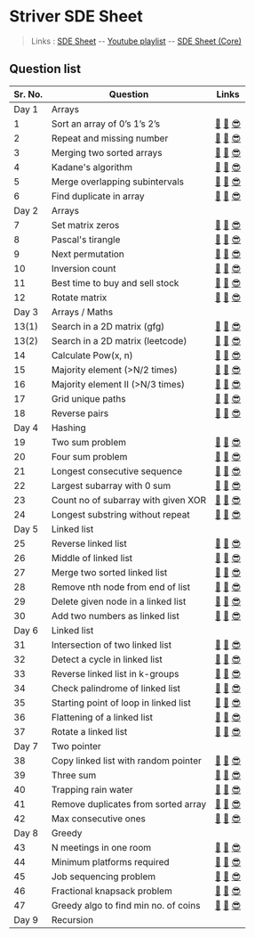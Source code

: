 # Striver SDE Sheet

> Links : [SDE Sheet](https://bit.ly/takeUforward_SDE) -- [Youtube playlist](https://youtube.com/playlist?list=PLgUwDviBIf0p4ozDR_kJJkONnb1wdx2Ma) -- [SDE Sheet (Core)](https://docs.google.com/document/d/1sQlRDw6--HwyxeFL7b4kBsOG-Tz7rXMbpWNnfvJErA4/edit)

## Question list

| Sr. No. | Question | Links |
| ------- | -------- | ----- |
| Day 1 | Arrays ||
| 1 | Sort an array of 0’s 1’s 2’s | [🤔](https://leetcode.com/problems/sort-colors/) [👀](https://youtu.be/oaVa-9wmpns) [😎](https://github.com/RohitKumar-200/DSA/blob/main/Striver-sde-sheet/1_Sort_an_array_of_0_1_2.md) |
| 2 | Repeat and missing number | [🤔](https://www.geeksforgeeks.org/find-a-repeating-and-a-missing-number/) [👀](https://youtu.be/5nMGY4VUoRY) [😎](https://github.com/RohitKumar-200/DSA/blob/main/Striver-sde-sheet/2_Repeat_and_missing_number.md) |
| 3 | Merging two sorted arrays | [🤔](https://www.geeksforgeeks.org/merge-two-sorted-arrays-o1-extra-space/) [👀](https://youtu.be/hVl2b3bLzBw) [😎](https://github.com/RohitKumar-200/DSA/blob/main/Striver-sde-sheet/3_Merging_two_sorted_arrays.md) |
| 4 | Kadane's algorithm | [🤔](https://leetcode.com/problems/maximum-subarray/) [👀](https://youtu.be/w_KEocd__20) [😎](https://github.com/RohitKumar-200/DSA/blob/main/Striver-sde-sheet/4_Kadane_algorithm.md) |
| 5 | Merge overlapping subintervals | [🤔](https://leetcode.com/problems/merge-intervals/) [👀](https://youtu.be/2JzRBPFYbKE) [😎](https://github.com/RohitKumar-200/DSA/blob/main/Striver-sde-sheet/5_Merge_overlapping_subintervals.md) |
| 6 | Find duplicate in array | [🤔](https://leetcode.com/problems/find-the-duplicate-number/) [👀](https://youtu.be/32Ll35mhWg0) [😎](https://github.com/RohitKumar-200/DSA/blob/main/Striver-sde-sheet/6_Find_duplicate_in_array.md) |
| Day 2 | Arrays ||
| 7 | Set matrix zeros | [🤔](https://leetcode.com/problems/set-matrix-zeroes/) [👀](https://youtu.be/M65xBewcqcI) [😎](https://github.com/RohitKumar-200/DSA/blob/main/Striver-sde-sheet/7_Set_matrix_zeros.md) |
| 8 | Pascal's tirangle | [🤔](https://leetcode.com/problems/pascals-triangle/) [👀](https://youtu.be/6FLvhQjZqvM) [😎](https://github.com/RohitKumar-200/DSA/blob/main/Striver-sde-sheet/8_Pascal_triangle.md) |
| 9 | Next permutation | [🤔](https://leetcode.com/problems/next-permutation/) [👀](https://youtu.be/LuLCLgMElus) [😎](https://github.com/RohitKumar-200/DSA/blob/main/Striver-sde-sheet/9_Next_permutation.md) |
| 10 | Inversion count | [🤔](https://practice.geeksforgeeks.org/problems/inversion-of-array-1587115620/1#) [👀](https://youtu.be/kQ1mJlwW-c0) [😎](https://github.com/RohitKumar-200/DSA/blob/main/Striver-sde-sheet/10_Inversion_of_array.md) |
| 11 | Best time to buy and sell stock | [🤔](https://leetcode.com/problems/best-time-to-buy-and-sell-stock/) [👀](https://youtu.be/eMSfBgbiEjk) [😎](https://github.com/RohitKumar-200/DSA/blob/main/Striver-sde-sheet/11_Best_time_to_buy_and_sell_stock.md) |
| 12 | Rotate matrix | [🤔](https://leetcode.com/problems/rotate-image/) [👀](https://youtu.be/Y72QeX0Efxw) [😎](https://github.com/RohitKumar-200/DSA/blob/main/Striver-sde-sheet/12_Rotate_matrix.md) |
| Day 3 | Arrays / Maths ||
| 13(1) | Search in a 2D matrix (gfg) | [🤔](https://practice.geeksforgeeks.org/problems/search-in-a-matrix17201720/1#) [👀](https://youtu.be/ZYpYur0znng) [😎](https://github.com/RohitKumar-200/DSA/blob/main/Striver-sde-sheet/13_1_Search_in_2d_matrix_gfg.md) |
| 13(2) | Search in a 2D matrix (leetcode) | [🤔](https://leetcode.com/problems/search-a-2d-matrix/) [👀](https://youtu.be/ZYpYur0znng) [😎](https://github.com/RohitKumar-200/DSA/blob/main/Striver-sde-sheet/13_2_Search_in_2d_matrix_leetcode.md) |
| 14 | Calculate Pow(x, n) | [🤔](https://leetcode.com/problems/powx-n/) [👀](https://youtu.be/l0YC3876qxg) [😎](https://github.com/RohitKumar-200/DSA/blob/main/Striver-sde-sheet/14_Pow_x_n.md) |
| 15 | Majority element (>N/2 times) | [🤔](https://leetcode.com/problems/majority-element/) [👀](https://youtu.be/AoX3BPWNnoE) [😎](https://github.com/RohitKumar-200/DSA/blob/main/Striver-sde-sheet/15_Majority_element.md) |
| 16 | Majority element II (>N/3 times) | [🤔](https://leetcode.com/problems/majority-element-ii/) [👀](https://youtu.be/yDbkQd9t2ig) [😎](https://github.com/RohitKumar-200/DSA/blob/main/Striver-sde-sheet/16_Majority_element_II.md) |
| 17 | Grid unique paths | [🤔](https://leetcode.com/problems/unique-paths/) [👀](https://youtu.be/t_f0nwwdg5o) [😎](https://github.com/RohitKumar-200/DSA/blob/main/Striver-sde-sheet/17_Grid_unique_paths.md) |
| 18 | Reverse pairs | [🤔](https://leetcode.com/problems/reverse-pairs/) [👀](https://youtu.be/S6rsAlj_iB4) [😎](https://github.com/RohitKumar-200/DSA/blob/main/Striver-sde-sheet/18_Reverse_pairs.md) |
| Day 4 | Hashing ||
| 19 | Two sum problem | [🤔](https://leetcode.com/problems/two-sum/) [👀](https://youtu.be/dRUpbt8vHpo) [😎](https://github.com/RohitKumar-200/DSA/blob/main/Striver-sde-sheet/19_Two_sum_problem.md) |
| 20 | Four sum problem | [🤔](https://leetcode.com/problems/4sum/) [👀](https://youtu.be/4ggF3tXIAp0) [😎](https://github.com/RohitKumar-200/DSA/blob/main/Striver-sde-sheet/20_Four_sum_problem.md) |
| 21 | Longest consecutive sequence | [🤔](https://leetcode.com/problems/longest-consecutive-sequence/) [👀](https://youtu.be/qgizvmgeyUM) [😎](https://github.com/RohitKumar-200/DSA/blob/main/Striver-sde-sheet/21_Longest_consecutive_sequence.md) |
| 22 | Largest subarray with 0 sum | [🤔](https://practice.geeksforgeeks.org/problems/largest-subarray-with-0-sum/1) [👀](https://youtu.be/xmguZ6GbatA) [😎](https://github.com/RohitKumar-200/DSA/blob/main/Striver-sde-sheet/22_Largest_subarray_with_0_sum.md) |
| 23 | Count no of subarray with given XOR | [🤔](https://www.interviewbit.com/problems/subarray-with-given-xor/) [👀](https://youtu.be/lO9R5CaGRPY) [😎](https://github.com/RohitKumar-200/DSA/blob/main/Striver-sde-sheet/23_Count_no_of_subarrays_with_given_xor.md) |
| 24 | Longest substring without repeat | [🤔](https://leetcode.com/problems/longest-substring-without-repeating-characters/) [👀](https://youtu.be/qtVh-XEpsJo) [😎](https://github.com/RohitKumar-200/DSA/blob/main/Striver-sde-sheet/24_Longest_substring_without_repeat.md) |
| Day 5 | Linked list ||
| 25 | Reverse linked list | [🤔](https://leetcode.com/problems/reverse-linked-list/) [👀](https://youtu.be/iRtLEoL-r-g) [😎](https://github.com/RohitKumar-200/DSA/blob/main/Striver-sde-sheet/25_Reverse_linked_list.md) |
| 26 | Middle of linked list | [🤔](https://leetcode.com/problems/middle-of-the-linked-list/) [👀](https://youtu.be/sGdwSH8RK-o) [😎](https://github.com/RohitKumar-200/DSA/blob/main/Striver-sde-sheet/26_Find_middle_of_linked_list.md) |
| 27 | Merge two sorted linked list | [🤔](https://leetcode.com/problems/merge-two-sorted-lists/) [👀](https://youtu.be/Xb4slcp1U38) [😎](https://github.com/RohitKumar-200/DSA/blob/main/Striver-sde-sheet/27_Merge_two_sorted_linked_list.md) |
| 28 | Remove nth node from end of list | [🤔](https://leetcode.com/problems/remove-nth-node-from-end-of-list/) [👀](https://youtu.be/Lhu3MsXZy-Q) [😎](https://github.com/RohitKumar-200/DSA/blob/main/Striver-sde-sheet/28_Remove_nth_node_from_end_of_linked_list.md) |
| 29 | Delete given node in a linked list | [🤔](https://leetcode.com/problems/delete-node-in-a-linked-list/) [👀](https://youtu.be/icnp4FJdZ_c) [😎](https://github.com/RohitKumar-200/DSA/blob/main/Striver-sde-sheet/29_Delete_given_node_in_a_linked_list.md) |
| 30 | Add two numbers as linked list | [🤔](https://leetcode.com/problems/add-two-numbers/) [👀](https://youtu.be/LBVsXSMOIk4) [😎](https://github.com/RohitKumar-200/DSA/blob/main/Striver-sde-sheet/30_Add_two_numbers_as_linked_list.md) |
| Day 6 | Linked list ||
| 31 | Intersection of two linked list | [🤔](https://leetcode.com/problems/intersection-of-two-linked-lists/) [👀](https://youtu.be/u4FWXfgS8jw) [😎](https://github.com/RohitKumar-200/DSA/blob/main/Striver-sde-sheet/31_Intersection_of_two_linked_list.md) |
| 32 | Detect a cycle in linked list | [🤔](https://leetcode.com/problems/linked-list-cycle/) [👀](https://youtu.be/354J83hX7RI) [😎](https://github.com/RohitKumar-200/DSA/blob/main/Striver-sde-sheet/32_Detect_a_cycle_in_linked_list.md) |
| 33 | Reverse linked list in k-groups | [🤔](https://leetcode.com/problems/reverse-nodes-in-k-group/) [👀](https://youtu.be/Of0HPkk3JgI) [😎](https://github.com/RohitKumar-200/DSA/blob/main/Striver-sde-sheet/33_Reverse_linked_list_in_groups_of_k_size.md) |
| 34 | Check palindrome of linked list | [🤔](https://leetcode.com/problems/palindrome-linked-list/) [👀](https://youtu.be/-DtNInqFUXs) [😎](https://github.com/RohitKumar-200/DSA/blob/main/Striver-sde-sheet/34_Check_palindrome_of_linked_list.md) |
| 35 | Starting point of loop in linked list | [🤔](https://leetcode.com/problems/linked-list-cycle-ii/) [👀](https://youtu.be/QfbOhn0WZ88) [😎](https://github.com/RohitKumar-200/DSA/blob/main/Striver-sde-sheet/35_Starting_point_of_loop_in_linked_list.md) |
| 36 | Flattening of a linked list | [🤔](https://practice.geeksforgeeks.org/problems/flattening-a-linked-list/1#) [👀](https://youtu.be/ysytSSXpAI0) [😎](https://github.com/RohitKumar-200/DSA/blob/main/Striver-sde-sheet/36_Flattening_of_a_linked_list.md) |
| 37 | Rotate a linked list | [🤔](https://leetcode.com/problems/rotate-list/) [👀](https://youtu.be/9VPm6nEbVPA) [😎](https://github.com/RohitKumar-200/DSA/blob/main/Striver-sde-sheet/37_Rotate_a_linked_list.md) |
| Day 7 | Two pointer ||
| 38 | Copy linked list with random pointer | [🤔](https://leetcode.com/problems/copy-list-with-random-pointer/) [👀](https://youtu.be/VNf6VynfpdM) [😎](https://github.com/RohitKumar-200/DSA/blob/main/Striver-sde-sheet/38_Copy_linked_list_with_random_pointer.md) |
| 39 | Three sum | [🤔](https://leetcode.com/problems/3sum/) [👀](https://youtu.be/onLoX6Nhvmg) [😎](https://github.com/RohitKumar-200/DSA/blob/main/Striver-sde-sheet/39_Three_sum.md) |
| 40 | Trapping rain water | [🤔](https://leetcode.com/problems/trapping-rain-water/) [👀](https://youtu.be/m18Hntz4go8) [😎](https://github.com/RohitKumar-200/DSA/blob/main/Striver-sde-sheet/40_Trapping_rain_water.md) |
| 41 | Remove duplicates from sorted array | [🤔](https://leetcode.com/problems/remove-duplicates-from-sorted-array/) [👀](https://youtu.be/Fm_p9lJ4Z_8) [😎](https://github.com/RohitKumar-200/DSA/blob/main/Striver-sde-sheet/41_Remove_duplicates_from_sorted_array.md) |
| 42 | Max consecutive ones | [🤔](https://leetcode.com/problems/max-consecutive-ones/) [👀](https://youtu.be/Mo33MjjMlyA) [😎](https://github.com/RohitKumar-200/DSA/blob/main/Striver-sde-sheet/42_Max_consecutive_ones.md) |
| Day 8 | Greedy ||
| 43 | N meetings in one room | [🤔](https://practice.geeksforgeeks.org/problems/n-meetings-in-one-room-1587115620/1#) [👀](https://youtu.be/II6ziNnub1Q) [😎](https://github.com/RohitKumar-200/DSA/blob/main/Striver-sde-sheet/43_N_meetings_in_one_room.md) |
| 44 | Minimum platforms required | [🤔](https://practice.geeksforgeeks.org/problems/minimum-platforms-1587115620/1#) [👀](https://youtu.be/dxVcMDI7vyI) [😎](https://github.com/RohitKumar-200/DSA/blob/main/Striver-sde-sheet/44_Minimum_platforms_required_for_railway.md) |
| 45 | Job sequencing problem | [🤔](https://practice.geeksforgeeks.org/problems/job-sequencing-problem-1587115620/1#) [👀](https://youtu.be/LjPx4wQaRIs) [😎](https://github.com/RohitKumar-200/DSA/blob/main/Striver-sde-sheet/45_Job_sequencing_problem.md) |
| 46 | Fractional knapsack problem | [🤔](https://practice.geeksforgeeks.org/problems/fractional-knapsack-1587115620/1) [👀](https://youtu.be/LjPx4wQaRIs) [😎](https://github.com/RohitKumar-200/DSA/blob/main/Striver-sde-sheet/46_Fractional_knapsack_problem.md) |
| 47 | Greedy algo to find min no. of coins | [🤔](https://practice.geeksforgeeks.org/problems/number-of-coins1824/1) [👀](https://youtu.be/mVg9CfJvayM) [😎](https://github.com/RohitKumar-200/DSA/blob/main/Striver-sde-sheet/47_Greedy_algo_to_find_min_no_of_coins.md) |
| Day 9 | Recursion ||

